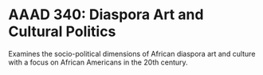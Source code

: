 # AAAD 340: Diaspora Art and Cultural Politics

Examines the socio-political dimensions of African diaspora art and culture with a focus on African Americans in the 20th century.